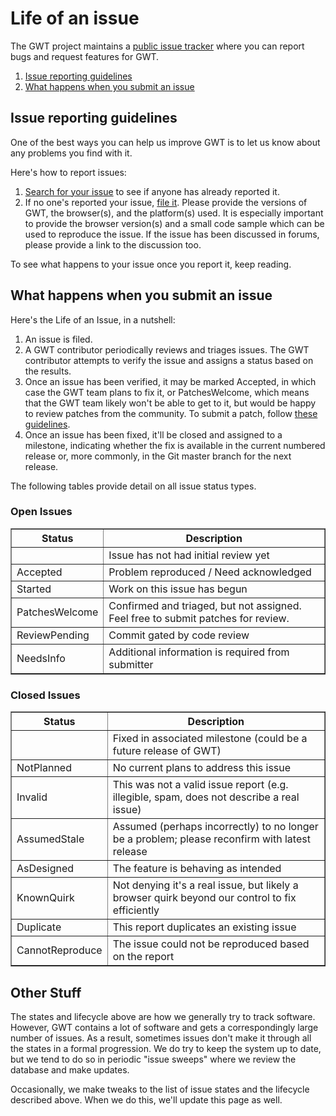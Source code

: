 Life of an issue
===

The GWT project maintains a [public issue tracker](https://github.com/gwtproject/gwt/issues) where you can report bugs and request features for GWT.

1.  [Issue reporting guidelines](#guide)
2.  [What happens when you submit an issue](#life)

## Issue reporting guidelines<a id="guide"></a>

One of the best ways you can help us improve GWT is to let us know about any problems you find with it.

Here's how to report issues:

1.  [Search for your issue](https://github.com/gwtproject/gwt/issues?q=is%3Aissue) to see if anyone has already reported it.
2.  If no one's reported your issue, [file it](https://github.com/gwtproject/gwt/issues/new). Please provide the versions of GWT, the browser(s), and the platform(s) used. It is especially important to provide the browser version(s) and a small code sample which can be used to reproduce the issue. If the issue has been discussed in forums, please provide a link to the discussion too.

To see what happens to your issue once you report it, keep reading.

## What happens when you submit an issue<a id="life"></a>

Here's the Life of an Issue, in a nutshell:

1.  An issue is filed.
2.  A GWT contributor periodically reviews and triages issues. The GWT contributor attempts to verify the issue and assigns a status based on the results.
3.  Once an issue has been verified, it may be marked Accepted, in which case the GWT team plans to fix it, or PatchesWelcome, which means that the GWT team likely won't be able to get to it, but would be happy to review patches from the community. To submit a patch, follow [these guidelines](makinggwtbetter.html#submittingpatches).
4.  Once an issue has been fixed, it'll be closed and assigned to a milestone, indicating whether the fix is available in the current numbered release or, more commonly, in the Git master branch for the next release.

The following tables provide detail on all issue status types.

### Open Issues

<table border="1" cellpadding="5" cellspacing="0" width="50%"> 
<tbody> 
<tr> 
<th>Status</th> 
<th>Description</th> 
</tr> 
<tr> 
<td></td>
<td>Issue has not had initial review yet</td>
</tr> 
<tr>
<td>Accepted</td>
<td>Problem reproduced / Need acknowledged</td>
</tr> 
<tr>
<td>Started</td>
<td>Work on this issue has begun</td>
</tr> 
<tr>
<td>PatchesWelcome</td>
<td>Confirmed and triaged, but not assigned. Feel free to submit patches for review.</td>
</tr> 
<tr>
<td>ReviewPending</td>
<td>Commit gated by code review</td>
</tr> 
<tr>
<td>NeedsInfo</td>
<td>Additional information is required from submitter</td>
</tr> 
</tbody>
</table>

<h3>Closed Issues</h3>
<table border="1" cellpadding="5" cellspacing="0" width="50%">
<tbody>
<tr> 
<th>Status</th> 
<th>Description</th> 
</tr> 
<tr>
<td></td>
<td>Fixed in associated milestone (could be a future release of GWT)</td>
</tr> 
<tr>
<td>NotPlanned</td>
<td>No current plans to address this issue</td>
</tr> 
<tr>
<td>Invalid</td>
<td>This was not a valid issue report (e.g. illegible, spam, does not describe a real issue)</td>
</tr> 
<tr>
<td>AssumedStale</td>
<td>Assumed (perhaps incorrectly) to no longer be a problem; please reconfirm with latest release</td>
</tr> 
<tr>
<td>AsDesigned</td>
<td>The feature is behaving as intended</td>
</tr> 
<tr>
<td>KnownQuirk</td>
<td>Not denying it's a real issue, but likely a browser quirk beyond our control to fix efficiently</td>
</tr> 
<tr>
<td>Duplicate</td>
<td>This report duplicates an existing issue</td>
</tr> 
<tr>
<td>CannotReproduce</td>
<td>The issue could not be reproduced based on the report</td>
</tr> 
</tbody> 
</table> 

## Other Stuff

The states and lifecycle above are how we generally try to track software. However, GWT contains a lot of software and gets a correspondingly large number of issues. As a result, sometimes issues don't make it through all the states in a formal progression. We do try to keep the system up to date, but we tend to do so in periodic "issue sweeps" where we review the database and make updates.

Occasionally, we make tweaks to the list of issue states and the lifecycle described above. When we do this, we'll update this page as well.
